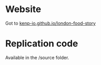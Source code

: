# Website

Got to [kenp-io.github.io/london-food-story](kenp-io.github.io/london-food-story)

# Replication code

Available in the /source folder.
